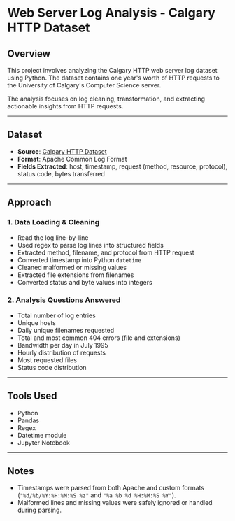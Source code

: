 # Web Server Log Analysis - Calgary HTTP Dataset

## Overview
This project involves analyzing the Calgary HTTP web server log dataset using Python. The dataset contains one year's worth of HTTP requests to the University of Calgary's Computer Science server.

The analysis focuses on log cleaning, transformation, and extracting actionable insights from HTTP requests.

---

## Dataset
- **Source**: [Calgary HTTP Dataset](https://ita.ee.lbl.gov/html/contrib/Calgary-HTTP.html)
- **Format**: Apache Common Log Format
- **Fields Extracted**: host, timestamp, request (method, resource, protocol), status code, bytes transferred

---

## Approach

### 1. Data Loading & Cleaning
- Read the log line-by-line
- Used regex to parse log lines into structured fields
- Extracted method, filename, and protocol from HTTP request
- Converted timestamp into Python `datetime`
- Cleaned malformed or missing values
- Extracted file extensions from filenames
- Converted status and byte values into integers

### 2. Analysis Questions Answered
- Total number of log entries
- Unique hosts
- Daily unique filenames requested
- Total and most common 404 errors (file and extensions)
- Bandwidth per day in July 1995
- Hourly distribution of requests
- Most requested files
- Status code distribution

---

## Tools Used
- Python
- Pandas
- Regex
- Datetime module
- Jupyter Notebook

---

## Notes
- Timestamps were parsed from both Apache and custom formats (`"%d/%b/%Y:%H:%M:%S %z"` and `"%a %b %d %H:%M:%S %Y"`).
- Malformed lines and missing values were safely ignored or handled during parsing.
